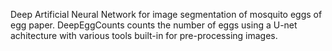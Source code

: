 Deep Artificial Neural Network for image segmentation of mosquito eggs of egg paper. DeepEggCounts counts the number of eggs using a U-net achitecture with various tools built-in for pre-processing images.
